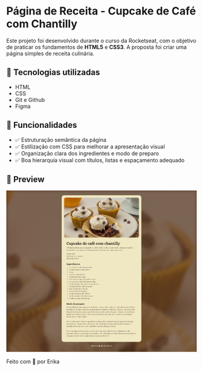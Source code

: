 # Página de Receita - Cupcake de Café com Chantilly
Este projeto foi desenvolvido durante o curso da Rocketseat, com o objetivo de praticar os fundamentos de **HTML5** e **CSS3**. A proposta foi criar uma página simples de receita culinária.

## 🚀 Tecnologias utilizadas

- HTML
- CSS
- Git e Github
- Figma

## 🧾 Funcionalidades
- ✅ Estruturação semântica da página
- ✅ Estilização com CSS para melhorar a apresentação visual
- ✅ Organização clara dos ingredientes e modo de preparo
- ✅ Boa hierarquia visual com títulos, listas e espaçamento adequado

## 📸 Preview

![Visual da página](./assets/imagem_do_projeto.png)

Feito com 💜 por Erika
